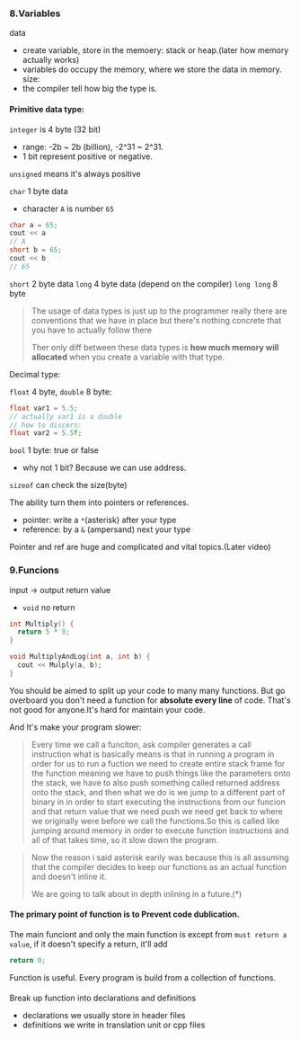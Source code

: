 ### 8.Variables
data
- create variable, store in the memoery: stack or heap.(later how memory actually works)
- variables do occupy the memory, where we store the data in memory.
size:
- the compiler tell how big the type is.

#### Primitive data type:

`integer` is 4 byte (32 bit)
- range: -2b ~ 2b (billion), -2^31 ~ 2^31.
- 1 bit represent positive or negative.

`unsigned` means it's always positive

`char` 1 byte data
- character `A` is number `65`
```cpp
char a = 65;
cout << a
// A
short b = 65;
cout << b
// 65
```
`short` 2 byte data
`long` 4 byte data (depend on the compiler)
`long long` 8 byte

> The usage of data types is just up to the programmer really there are conventions that we have in place but there's nothing concrete that you have to actually follow there
> 
> Ther only diff between these data types is **how much memory will allocated** when you create a variable with that type.

Decimal type:

`float` 4 byte, `double` 8 byte:
```cpp
float var1 = 5.5;
// actually var1 is a double
// how to discern:
float var2 = 5.5f;
```

`bool` 1 byte: true or false
- why not 1 bit? Because we can use address.

`sizeof` can check the size(byte)

The ability turn them into pointers or references.
- pointer: write a `*`(asterisk) after your type
- reference: by a `&` (ampersand) next your type

Pointer and ref are huge and complicated and vital topics.(Later video)

### 9.Funcions
input -> output
return value
- `void` no return

```cpp
int Multiply() {
  return 5 * 8;
}

void MultiplyAndLog(int a, int b) {
  cout << Mulply(a, b); 
}
```

You should be aimed to split up your code to many many functions.
But go overboard you don't need a function for **absolute every line** of code.
That's not good for anyone.It's hard for maintain your code.

And It's make your program slower:
> Every time we call a funciton, ask compiler generates a call instruction what is basically means is that in running a program in order for us to run a fuction we need to create entire stack frame for the function meaning we have to push things like the parameters onto the stack, we have to also push something called returned address onto the stack, and then what we do is we jump to a different part of binary in in order to start executing the instructions from our funcion and that return value that we need push we need get back to where we originally were before we call the functions.So this is called like jumping around memory in order to execute function instructions and all of that takes time, so it slow down the program.

> Now the reason i said asterisk earily was because this is all assuming that the compiler decides to keep our functions as an actual function and doesn't inline it.
>
> We are going to talk about in depth inlining in a future.(*)

####  The primary point of function is to Prevent code dublication.

The main funciont and only the main function is except from `must return a value`, if it doesn't specify a return, it'll add 
```cpp
return 0;
```

Function is useful. Every program is build from a collection of functions.

####
Break up function into declarations and definitions
- declarations we usually store in header files
- definitions we write in translation unit or cpp files